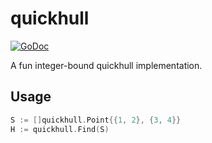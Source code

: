 # quickhull
[![GoDoc](https://godoc.org/github.com/uhthomas/quickhull?status.svg)](https://godoc.org/github.com/uhthomas/quickhull)

A fun integer-bound quickhull implementation.

## Usage
```go
S := []quickhull.Point{{1, 2}, {3, 4}}
H := quickhull.Find(S)
```